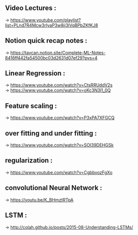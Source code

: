 ## Video Lectures :
-> https://www.youtube.com/playlist?list=PLnd7R4Mcw3rIyaP3w8ij3lVqBPbZKfKJ8

## Notion quick recap notes :
-> https://taycan.notion.site/Complete-ML-Notes-8416ff442fa54500bc03d2631d07ef29?pvs=4

## Linear Regression :
-> https://www.youtube.com/watch?v=CtsRRUddV2s <br>
-> https://www.youtube.com/watch?v=oKc3N3l1_0Q

## Feature scaling :
-> https://www.youtube.com/watch?v=P3xPA7XFGCQ

## over fitting and under fitting :
-> https://www.youtube.com/watch?v=SOI39DEHGSk 

## regularization :
-> https://www.youtube.com/watch?v=CgbbvozFgXo

## convolutional Neural Network :
-> https://youtu.be/K_BHmztRTpA

## LSTM :
-> http://colah.github.io/posts/2015-08-Understanding-LSTMs/
